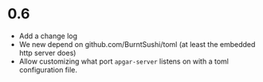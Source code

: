 # 0.6

* Add a change log
* We new depend on github.com/BurntSushi/toml (at least the embedded http server does)
* Allow customizing what port `apgar-server` listens on with a toml configuration file.
